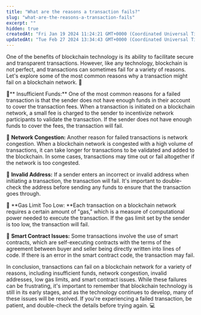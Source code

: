 ```yaml
---
title: "What are the reasons a transaction fails?"
slug: "what-are-the-reasons-a-transaction-fails"
excerpt: ""
hidden: true
createdAt: "Fri Jan 19 2024 11:24:21 GMT+0000 (Coordinated Universal Time)"
updatedAt: "Tue Feb 27 2024 13:34:43 GMT+0000 (Coordinated Universal Time)"
---
```

One of the benefits of blockchain technology is its ability to facilitate secure and transparent transactions. However, like any technology, blockchain is not perfect, and transactions can sometimes fail for a variety of reasons. Let's explore some of the most common reasons why a transaction might fail on a blockchain network. 🧐

🔴** Insufficient Funds:** One of the most common reasons for a failed transaction is that the sender does not have enough funds in their account to cover the transaction fees. When a transaction is initiated on a blockchain network, a small fee is charged to the sender to incentivize network participants to validate the transaction. If the sender does not have enough funds to cover the fees, the transaction will fail.

🔴 **Network Congestion:** Another reason for failed transactions is network congestion. When a blockchain network is congested with a high volume of transactions, it can take longer for transactions to be validated and added to the blockchain. In some cases, transactions may time out or fail altogether if the network is too congested.

🔴 **Invalid Address:** If a sender enters an incorrect or invalid address when initiating a transaction, the transaction will fail. It's important to double-check the address before sending any funds to ensure that the transaction goes through.

🔴 **Gas Limit Too Low: **Each transaction on a blockchain network requires a certain amount of "gas," which is a measure of computational power needed to execute the transaction. If the gas limit set by the sender is too low, the transaction will fail.

🔴 **Smart Contract Issues:** Some transactions involve the use of smart contracts, which are self-executing contracts with the terms of the agreement between buyer and seller being directly written into lines of code. If there is an error in the smart contract code, the transaction may fail.

In conclusion, transactions can fail on a blockchain network for a variety of reasons, including insufficient funds, network congestion, invalid addresses, low gas limits, and smart contract issues. While these failures can be frustrating, it's important to remember that blockchain technology is still in its early stages, and as the technology continues to develop, many of these issues will be resolved. If you're experiencing a failed transaction, be patient, and double-check the details before trying again. 💻
